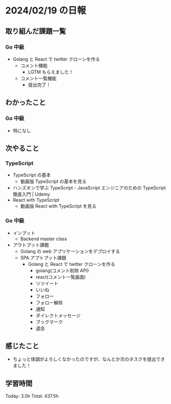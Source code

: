 # 2024/02/19 の日報

## 取り組んだ課題一覧

### Go 中級

- Golang と React で twitter クローンを作る
  - コメント機能
    - LGTM もらえました！
  - コメント一覧機能
    - 提出完了！

## わかったこと

### Go 中級

- 特になし

## 次やること

### TypeScript

- TypeScript の基本
  - 動画版 TypeScript の基本を見る
- ハンズオンで学ぶ TypeScript - JavaScript エンジニアのための TypeScript 徹底入門 | Udemy
- React with TypeScript
  - 動画版 React with TypeScript を見る

### Go 中級

- インプット
  - Backend master class
- アウトプット課題
  - Golang の web アプリケーションをデプロイする
  - SPA アプトプット課題
    - Golang と React で twitter クローンを作る
      - golang(コメント削除 API)
      - react(コメント一覧画面)
      - リツイート
      - いいね
      - フォロー
      - フォロー解除
      - 通知
      - ダイレクトメッセージ
      - ブックマーク
      - 退会

## 感じたこと

- ちょっと体調がよろしくなかったのですが、なんとか次のタスクを提出できました！

## 学習時間

Today: 3.0h
Total: 437.5h
